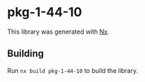 # pkg-1-44-10

This library was generated with [Nx](https://nx.dev).

## Building

Run `nx build pkg-1-44-10` to build the library.
